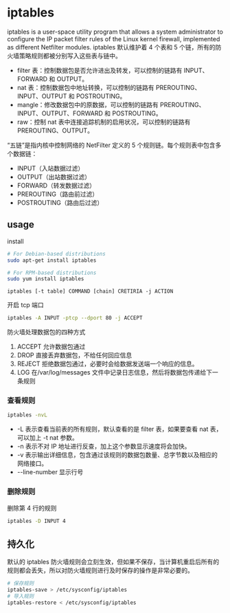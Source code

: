 # iptables

iptables is a user-space utility program that allows a system administrator to configure the IP packet filter rules of the Linux kernel firewall, implemented as different Netfilter modules.
iptables 默认维护着 4 个表和 5 个链，所有的防火墙策略规则都被分别写入这些表与链中。

- filter 表：控制数据包是否允许进出及转发，可以控制的链路有 INPUT、FORWARD 和 OUTPUT。
- nat 表：控制数据包中地址转换，可以控制的链路有 PREROUTING、INPUT、OUTPUT 和 POSTROUTING。
- mangle：修改数据包中的原数据，可以控制的链路有 PREROUTING、INPUT、OUTPUT、FORWARD 和 POSTROUTING。
- raw：控制 nat 表中连接追踪机制的启用状况，可以控制的链路有 PREROUTING、OUTPUT。

“五链”是指内核中控制网络的 NetFilter 定义的 5 个规则链。每个规则表中包含多个数据链：

- INPUT（入站数据过滤）
- OUTPUT（出站数据过滤）
- FORWARD（转发数据过滤）
- PREROUTING（路由前过滤）
- POSTROUTING（路由后过滤）

## usage

install

```bash
# For Debian-based distributions
sudo apt-get install iptables

# For RPM-based distributions
sudo yum install iptables
```

```
iptables [-t table] COMMAND [chain] CRETIRIA -j ACTION
```

开启 tcp 端口

```bash
iptables -A INPUT -ptcp --dport 80 -j ACCEPT
```

防火墙处理数据包的四种方式

1. ACCEPT 允许数据包通过
2. DROP 直接丢弃数据包，不给任何回应信息
3. REJECT 拒绝数据包通过，必要时会给数据发送端一个响应的信息。
4. LOG 在/var/log/messages 文件中记录日志信息，然后将数据包传递给下一条规则

### 查看规则

```bash
iptables -nvL
```

- -L 表示查看当前表的所有规则，默认查看的是 filter 表，如果要查看 nat 表，可以加上 -t nat 参数。
- -n 表示不对 IP 地址进行反查，加上这个参数显示速度将会加快。
- -v 表示输出详细信息，包含通过该规则的数据包数量、总字节数以及相应的网络接口。
- --line-number 显示行号

### 删除规则

删除第 4 行的规则

```bash
iptables -D INPUT 4
```

## 持久化

默认的 iptables 防火墙规则会立刻生效，但如果不保存，当计算机重启后所有的规则都会丢失，所以对防火墙规则进行及时保存的操作是非常必要的。

```bash
# 保存规则
iptables-save > /etc/sysconfig/iptables
# 导入规则
iptables-restore < /etc/sysconfig/iptables
```
